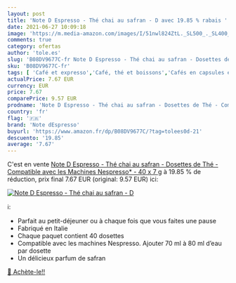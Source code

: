 ```yaml
---
layout: post
title: 'Note D Espresso - Thé chai au safran - D avec 19.85 % rabais '
date: 2021-06-27 10:09:18
image: 'https://m.media-amazon.com/images/I/51nwl824ZtL._SL500_._SL400_.jpg'
comments: true
category: ofertas
author: 'tole.es'
slug: 'B08DV9677C-fr Note D Espresso - Thé chai au safran - Dosettes de Thé -...'
sku: 'B08DV9677C-fr'
tags: [ 'Café et expresso','Café, thé et boissons','Cafés en capsules et dosettes','Epicerie','note despresso','Épicerie', ]
actualPrice: 7.67 EUR
currency: EUR
price: 7.67
comparePrice: 9.57 EUR
prodname: 'Note D Espresso - Thé chai au safran - Dosettes de Thé - Compatible avec les Machines Nespresso* - 40 x 7 g'
country: 'fr'
flag: '🇫🇷'
brand: 'Note dEspresso'
buyurl: 'https://www.amazon.fr/dp/B08DV9677C/?tag=tolees0d-21'
descuento: '19.85'
average: '7.67'
---
```


C'est en vente [Note D Espresso - Thé chai au safran - Dosettes de Thé - Compatible avec les Machines Nespresso* - 40 x 7 g](https://www.amazon.fr/dp/B08DV9677C/?tag=tolees0d-21)  à  19.85 % de réduction, prix final  7.67 EUR (original: 9.57 EUR) ici:

[![Note D Espresso - Thé chai au safran - D](https://m.media-amazon.com/images/I/51nwl824ZtL._SL500_._SL400_.jpg)](https://www.amazon.fr/dp/B08DV9677C/?tag=tolees0d-21)

ℹ️:

- Parfait au petit-déjeuner ou à chaque fois que vous faites une pause
- Fabriqué en Italie
- Chaque paquet contient 40 dosettes
- Compatible avec les machines Nespresso. Ajouter 70 ml à 80 ml d’eau par dosette
- Un délicieux parfum de safran

[🛒 Achète-le!!](https://www.amazon.fr/dp/B08DV9677C/?tag=tolees0d-21)
